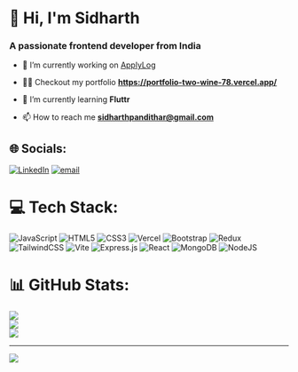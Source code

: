# 💫 Hi, I'm Sidharth
<h3>A passionate frontend developer from India</h3>

- 🔭 I’m currently working on [ApplyLog](https://github.com/sidharthpandithar/apply-log)

- 👨‍💻 Checkout my portfolio **https://portfolio-two-wine-78.vercel.app/**

- 🌱 I’m currently learning **Fluttr**

- 📫 How to reach me **sidharthpandithar@gmail.com**


## 🌐 Socials:
[![LinkedIn](https://img.shields.io/badge/LinkedIn-%230077B5.svg?logo=linkedin&logoColor=white)](https://linkedin.com/in/sidharth-pandithar) [![email](https://img.shields.io/badge/Email-D14836?logo=gmail&logoColor=white)](mailto:sidharthpandithar@gmail.com) 

# 💻 Tech Stack:
![JavaScript](https://img.shields.io/badge/javascript-%23323330.svg?style=for-the-badge&logo=javascript&logoColor=%23F7DF1E) ![HTML5](https://img.shields.io/badge/html5-%23E34F26.svg?style=for-the-badge&logo=html5&logoColor=white) ![CSS3](https://img.shields.io/badge/css3-%231572B6.svg?style=for-the-badge&logo=css3&logoColor=white) ![Vercel](https://img.shields.io/badge/vercel-%23000000.svg?style=for-the-badge&logo=vercel&logoColor=white) ![Bootstrap](https://img.shields.io/badge/bootstrap-%238511FA.svg?style=for-the-badge&logo=bootstrap&logoColor=white) ![Redux](https://img.shields.io/badge/redux-%23593d88.svg?style=for-the-badge&logo=redux&logoColor=white) ![TailwindCSS](https://img.shields.io/badge/tailwindcss-%2338B2AC.svg?style=for-the-badge&logo=tailwind-css&logoColor=white) ![Vite](https://img.shields.io/badge/vite-%23646CFF.svg?style=for-the-badge&logo=vite&logoColor=white) ![Express.js](https://img.shields.io/badge/express.js-%23404d59.svg?style=for-the-badge&logo=express&logoColor=%2361DAFB) ![React](https://img.shields.io/badge/react-%2320232a.svg?style=for-the-badge&logo=react&logoColor=%2361DAFB) ![MongoDB](https://img.shields.io/badge/MongoDB-%234ea94b.svg?style=for-the-badge&logo=mongodb&logoColor=white) ![NodeJS](https://img.shields.io/badge/node.js-6DA55F?style=for-the-badge&logo=node.js&logoColor=white)
# 📊 GitHub Stats:
![](https://github-readme-stats.vercel.app/api?username=sidharthpandithar&theme=dark&hide_border=false&include_all_commits=false&count_private=false)<br/>
![](https://nirzak-streak-stats.vercel.app/?user=sidharthpandithar&theme=dark&hide_border=false)<br/>
![](https://github-readme-stats.vercel.app/api/top-langs/?username=sidharthpandithar&theme=dark&hide_border=false&include_all_commits=false&count_private=false&layout=compact)

---
[![](https://visitcount.itsvg.in/api?id=sidharthpandithar&icon=0&color=0)](https://visitcount.itsvg.in)

<!-- Proudly created with GPRM ( https://gprm.itsvg.in ) -->
